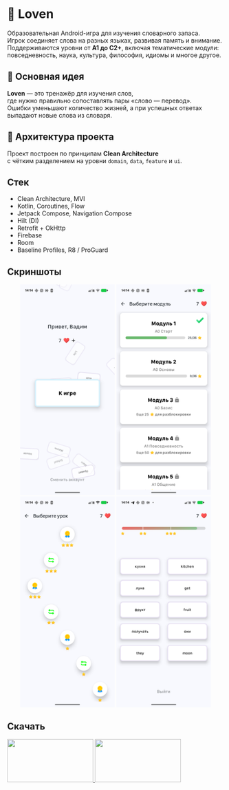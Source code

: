 # 🧠 Loven

Образовательная Android-игра для изучения словарного запаса.  
Игрок соединяет слова на разных языках, развивая память и внимание.  
Поддерживаются уровни от **A1 до C2+**, включая тематические модули:  
повседневность, наука, культура, философия, идиомы и многое другое.


## 🚀 Основная идея

**Loven** — это тренажёр для изучения слов,  
где нужно правильно сопоставлять пары «слово — перевод».  
Ошибки уменьшают количество жизней, а при успешных ответах  
выпадают новые слова из словаря.

## 🧩 Архитектура проекта

Проект построен по принципам **Clean Architecture**  
с чётким разделением на уровни `domain`, `data`, `feature` и `ui`.

## Стек
- Clean Architecture, MVI
- Kotlin, Coroutines, Flow
- Jetpack Compose, Navigation Compose
- Hilt (DI)
- Retrofit + OkHttp
- Firebase
- Room
- Baseline Profiles, R8 / ProGuard

## Скриншоты
<p align="center">
  <img src="screenshots/screenshot_home.png" width="220" />
  <img src="screenshots/screenshot_modules.png" width="220" />
  <img src="screenshots/screenshot_lessons.png" width="220" />
  <img src="screenshots/screenshot_game.png" width="220" />
</p>

## Скачать
<a href="https://play.google.com/store/apps/details?id=com.sidspace.loven">
  <img src="https://play.google.com/intl/en_us/badges/static/images/badges/en_badge_web_generic.png" width="200" height="100"/>
</a>
<a href="https://www.rustore.ru/catalog/app/com.sidspace.loven">
  <img src="https://i.postimg.cc/KYjhz4w2/logo-color-dark.png" width="200" height="100"/>
</a>

